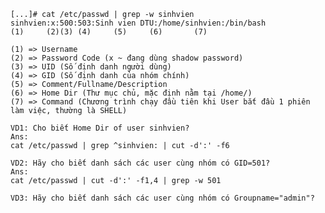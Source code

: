 ﻿```shell
[...]# cat /etc/passwd | grep -w sinhvien
sinhvien:x:500:503:Sinh vien DTU:/home/sinhvien:/bin/bash
(1)     (2)(3) (4)     (5)	   (6)		 (7)

(1) => Username
(2) => Password Code (x ~ đang dùng shadow password)
(3) => UID (Số định danh người dùng)
(4) => GID (Số định danh của nhóm chính)
(5) => Comment/Fullname/Description
(6) => Home Dir (Thư mục chủ, mặc định nằm tại /home/)
(7) => Command (Chương trình chạy đầu tiên khi User bắt đầu 1 phiên làm việc, thường là SHELL)

VD1: Cho biết Home Dir of user sinhvien?
Ans:
cat /etc/passwd | grep ^sinhvien: | cut -d':' -f6

VD2: Hãy cho biết danh sách các user cùng nhóm có GID=501?
Ans:
cat /etc/passwd | cut -d':' -f1,4 | grep -w 501

VD3: Hãy cho biết danh sách các user cùng nhóm có Groupname="admin"?




``````
